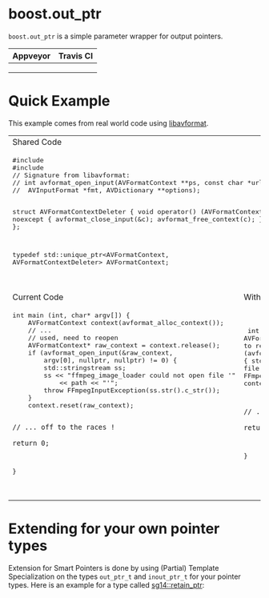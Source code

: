 # boost.out_ptr

`boost.out_ptr` is a simple parameter wrapper for output pointers.

| Appveyor | Travis CI |
| -------- | --------- |
|          |           |
|          |           |
|          |           |

# Quick Example

This example comes from real world code using [libavformat]().

<table>
  <tr>
    <td colspan="2">Shared Code</td>
  </tr>
  <tr>
    <td colspan="2"><pre lang="cpp">
#include <memory>
#include <avformat.h>
// Signature from libavformat:
// int avformat_open_input(AVFormatContext **ps, const char *url, 
//	AVInputFormat *fmt, AVDictionary **options);

struct AVFormatContextDeleter {
		void operator() (AVFormatContext* c) noexcept {
			avformat_close_input(&c);
			avformat_free_context(c);
		}
};

typedef std::unique_ptr<AVFormatContext, AVFormatContextDeleter> AVFormatContext;
    </pre><br></td>
  </tr>
  <tr>
    <td>Current Code</td>
    <td>With boost.out_ptr !</td>
  </tr>
  <tr>
    <td><pre lang="cpp">
int main (int, char* argv[]) {
	AVFormatContext context(avformat_alloc_context());
	// ...
	// used, need to reopen
	AVFormatContext* raw_context = context.release();
	if (avformat_open_input(&raw_context, 
		argv[0], nullptr, nullptr) != 0) {
		std::stringstream ss;
		ss << "ffmpeg_image_loader could not open file '"
			<< path << "'";
		throw FFmpegInputException(ss.str().c_str());
	}
	context.reset(raw_context);

	// ... off to the races !

	return 0;
}
    </pre><br></td>
    <td><pre lang="cpp">
int main (int, char* argv[]) {
	AVFormatContext context(avformat_alloc_context());
	// ...
	// used, need to reopen
	AVFormatContext* raw_context = context.release();
	if (avformat_open_input(&raw_context, 
		argv[0], nullptr, nullptr) != 0) {
		std::stringstream ss;
		ss << "ffmpeg_image_loader could not open file '"
			<< path << "'";
		throw FFmpegInputException(ss.str().c_str());
	}
	context.reset(raw_context);

	// ... off to the races !

	return 0;
}
    </pre><br></td>
  </tr>
</table>


# Extending for your own pointer types

Extension for Smart Pointers is done by using (Partial) Template Specialization on the types `out_ptr_t` and `inout_ptr_t` for your pointer types. Here is an example for a type called [sg14::retain_ptr](https://github.com/slurps-mad-rips/retain-ptr):

```

```


